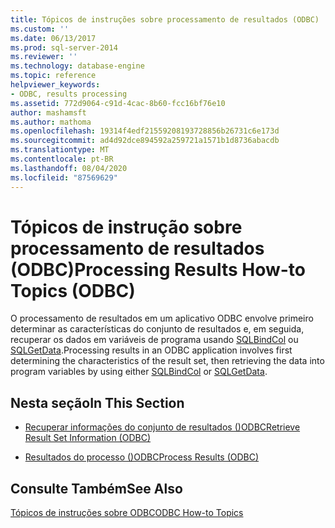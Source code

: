 ```yaml
---
title: Tópicos de instruções sobre processamento de resultados (ODBC) | Microsoft Docs
ms.custom: ''
ms.date: 06/13/2017
ms.prod: sql-server-2014
ms.reviewer: ''
ms.technology: database-engine
ms.topic: reference
helpviewer_keywords:
- ODBC, results processing
ms.assetid: 772d9064-c91d-4cac-8b60-fcc16bf76e10
author: mashamsft
ms.author: mathoma
ms.openlocfilehash: 19314f4edf21559208193728856b26731c6e173d
ms.sourcegitcommit: ad4d92dce894592a259721a1571b1d8736abacdb
ms.translationtype: MT
ms.contentlocale: pt-BR
ms.lasthandoff: 08/04/2020
ms.locfileid: "87569629"
---
```

# <a name="processing-results-how-to-topics-odbc"></a><span data-ttu-id="c7bf8-102">Tópicos de instrução sobre processamento de resultados (ODBC)</span><span class="sxs-lookup"><span data-stu-id="c7bf8-102">Processing Results How-to Topics (ODBC)</span></span>
  <span data-ttu-id="c7bf8-103">O processamento de resultados em um aplicativo ODBC envolve primeiro determinar as características do conjunto de resultados e, em seguida, recuperar os dados em variáveis de programa usando [SQLBindCol](../../relational-databases/native-client-odbc-api/sqlbindcol.md) ou [SQLGetData](../../relational-databases/native-client-odbc-api/sqlgetdata.md).</span><span class="sxs-lookup"><span data-stu-id="c7bf8-103">Processing results in an ODBC application involves first determining the characteristics of the result set, then retrieving the data into program variables by using either [SQLBindCol](../../relational-databases/native-client-odbc-api/sqlbindcol.md) or [SQLGetData](../../relational-databases/native-client-odbc-api/sqlgetdata.md).</span></span>  
  
## <a name="in-this-section"></a><span data-ttu-id="c7bf8-104">Nesta seção</span><span class="sxs-lookup"><span data-stu-id="c7bf8-104">In This Section</span></span>  
  
-   [<span data-ttu-id="c7bf8-105">Recuperar informações do conjunto de resultados &#40;&#41;ODBC</span><span class="sxs-lookup"><span data-stu-id="c7bf8-105">Retrieve Result Set Information &#40;ODBC&#41;</span></span>](../../relational-databases/native-client-odbc-how-to/processing-results-retrieve-result-set-information.md)  
  
-   [<span data-ttu-id="c7bf8-106">Resultados do processo &#40;&#41;ODBC</span><span class="sxs-lookup"><span data-stu-id="c7bf8-106">Process Results &#40;ODBC&#41;</span></span>](../../relational-databases/native-client-odbc-how-to/processing-results-process-results.md)  
  
## <a name="see-also"></a><span data-ttu-id="c7bf8-107">Consulte Também</span><span class="sxs-lookup"><span data-stu-id="c7bf8-107">See Also</span></span>  
 [<span data-ttu-id="c7bf8-108">Tópicos de instruções sobre ODBC</span><span class="sxs-lookup"><span data-stu-id="c7bf8-108">ODBC How-to Topics</span></span>](../../relational-databases/native-client-odbc-how-to/odbc-how-to-topics.md)  
  
  
